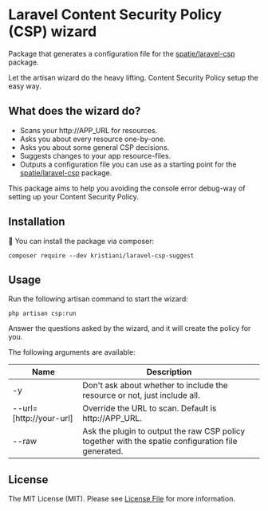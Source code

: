 # Laravel Content Security Policy (CSP) wizard
Package that generates a configuration file for the [spatie/laravel-csp](https://github.com/spatie/laravel-csp) package.

Let the artisan wizard do the heavy lifting. Content Security Policy setup the easy way.

## What does the wizard do?
* Scans your http://APP_URL for resources.
* Asks you about every resource one-by-one.
* Asks you about some general CSP decisions.
* Suggests changes to your app resource-files.
* Outputs a configuration file you can use as a starting point for the [spatie/laravel-csp](https://github.com/spatie/laravel-csp) package.

This package aims to help you avoiding the console error debug-way of setting up your Content Security Policy.

## Installation
:dash: You can install the package via composer:

``composer require --dev kristiani/laravel-csp-suggest``

## Usage
Run the following artisan command to start the wizard:

``php artisan csp:run``

Answer the questions asked by the wizard, and it will create the policy for you.

The following arguments are available:

| Name | Description |
| --- | --- |
| -y | Don't ask about whether to include the resource or not, just include all. |
| --url=[http://your-url] | Override the URL to scan. Default is http://APP_URL. |
| --raw | Ask the plugin to output the raw CSP policy together with the spatie configuration file generated. |

## License
The MIT License (MIT). Please see [License File](LICENSE) for more information.
